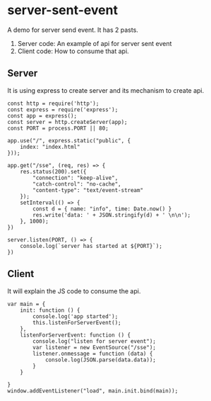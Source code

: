 # server-sent-event
A demo for server send event. It has 2 pasts.
1. Server code: An example of api for server sent event
2. Client code: How to consume that api.


## Server
It is using express to create server and its mechanism to create api.

```
const http = require('http');
const express = require('express');
const app = express();
const server = http.createServer(app);
const PORT = process.PORT || 80;

app.use("/", express.static("public", {
    index: "index.html"
}));

app.get("/sse", (req, res) => {
    res.status(200).set({
        "connection": "keep-alive",
        "catch-control": "no-cache",
        "content-type": "text/event-stream"
    });
    setInterval(() => {
        const d = { name: "info", time: Date.now() }
        res.write('data: ' + JSON.stringify(d) + ' \n\n');
    }, 1000);
})

server.listen(PORT, () => {
    console.log(`server has started at ${PORT}`);
})
```

## Client
It will explain the JS code to consume the api.

```
var main = {
    init: function () {
        console.log('app started');
        this.listenForServerEvent();
    },
    listenForServerEvent: function () {
        console.log("listen for server event");
        var listener = new EventSource("/sse");
        listener.onmessage = function (data) {
            console.log(JSON.parse(data.data));
        }
    }

}
window.addEventListener("load", main.init.bind(main));
```